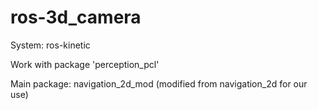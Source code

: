 # ros-3d_camera
System: ros-kinetic

Work with package 'perception_pcl'

Main package: navigation_2d_mod (modified from navigation_2d for our use)

